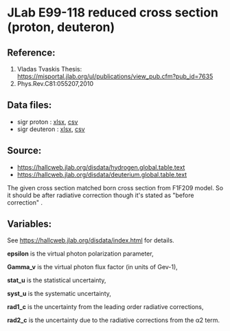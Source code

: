 # JLab E99-118 reduced cross section (proton, deuteron)

## Reference: 
1. Vladas Tvaskis Thesis: https://misportal.jlab.org/ul/publications/view_pub.cfm?pub_id=7635
2. Phys.Rev.C81:055207,2010
## Data files: 
  * sigr proton     : [xlsx](../dataframe/10081.xlsx), [csv](../dataframe/csv/10081.csv)   
  * sigr deuteron   : [xlsx](../dataframe/10082.xlsx), [csv](../dataframe/csv/10082.csv)   

## Source:
* https://hallcweb.jlab.org/disdata/hydrogen.global.table.text
* https://hallcweb.jlab.org/disdata/deuterium.global.table.text

The given cross section matched born cross section from F1F209 model. So it should be after radiative correction though it's stated as "before correction" .


## Variables:
See https://hallcweb.jlab.org/disdata/index.html for details.

__epsilon__ is the virtual photon polarization parameter,

__Gamma_v__ is the virtual photon flux factor (in units of Gev-1),

__stat_u__ is the statistical uncertainty,

__syst_u__ is the systematic uncertainty,

__rad1_c__ is the uncertainty from the leading order radiative corrections,

__rad2_c__ is the uncertainty due to the radiative corrections from the α2 term.



